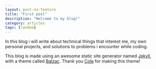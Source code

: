 ```yaml
---
layout: post-no-feature
title: "First post"
description: "Welcome to my blog!"
category: articles
tags: [random]
---
```


In this blog i will write about technical things that interest me, my own personal projects, and solutions to problems i encounter while coding.

This blog is made using an awesome static site generator named [Jekyll](https://jekyllrb.com), with a theme called [Balzac](https://github.com/ColeTownsend/Balzac-for-Jekyll). Thank you [Cole](https://github.com/ColeTownsend) for making this theme!
